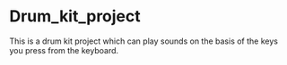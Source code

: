 # Drum_kit_project
This is a drum kit project which can play sounds on the basis of the keys you press from the keyboard.
